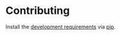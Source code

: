 # Contributing

Install the [development requirements](requirements/dev.txt) via [pip](https://pip.pypa.io/en/stable/installation/).
